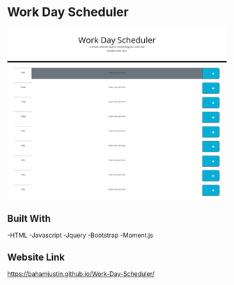 # Work Day Scheduler

![Screenshot](assets\ScreenShot.png)

## Built With

-HTML
-Javascript
-Jquery
-Bootstrap
-Moment.js

## Website Link
https://bahamjustin.github.io/Work-Day-Scheduler/
